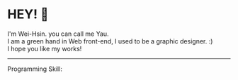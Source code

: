 # HEY! :wave:
I'm Wei-Hsin.
you can call me Yau.
<br>
I am a green hand in Web front-end, I used to be a graphic designer. :)
<br>
 I hope you like my works!

<hr>

Programming Skill:
<i class="fab fa-js-square"></i>


<!--
**ending1221/ending1221** is a ✨ _special_ ✨ repository because its `README.md` (this file) appears on your GitHub profile.

Here are some ideas to get you started:

- 🔭 I’m currently working on ...
- 🌱 I’m currently learning ...
- 👯 I’m looking to collaborate on ...
- 🤔 I’m looking for help with ...
- 💬 Ask me about ...
- 📫 How to reach me: ...
- 😄 Pronouns: ...
- ⚡ Fun fact: ...
-->
